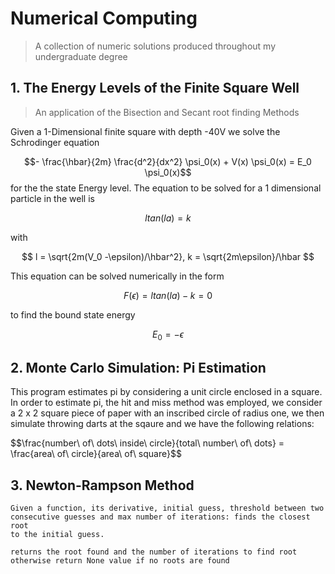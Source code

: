 # Numerical Computing
> A collection of numeric solutions produced throughout my undergraduate degree


## 1. The Energy Levels of the Finite Square Well
> An application of the Bisection and Secant root finding Methods

Given a 1-Dimensional finite square with depth -40V we solve the Schrodinger equation 

$$- \frac{\hbar}{2m} \frac{d^2}{dx^2} \psi_0(x) + V(x) \psi_0(x) = E_0 \psi_0(x)$$
for the the state Energy level. The equation to be solved for a 1 dimensional particle in the well is 

$$ ltan(la) = k   $$

with

$$ l = \sqrt{2m(V_0 -\epsilon)/\hbar^2}, k = \sqrt{2m\epsilon}/\hbar  $$

This equation can be solved numerically in the form 

$$ F(\epsilon) = ltan(la) - k = 0  $$

to find the bound state energy 

$$ E_0 = -\epsilon $$

## 2. Monte Carlo Simulation: Pi Estimation

This program estimates pi by considering a unit circle enclosed in a square.
In order to estimate pi, the hit and miss method was employed, we consider
a 2 x 2 square piece of paper with an inscribed circle of radius one, we then simulate throwing
darts at the sqaure and we have the following relations:
    
 $$\frac{number\ of\ dots\ inside\ circle}{total\ number\ of\ dots\} = \frac{area\ of\ circle}{area\ of\ square}$$
 
 ## 3. Newton-Rampson Method
 
    Given a function, its derivative, initial guess, threshold between two
    consecutive guesses and max number of iterations: finds the closest root
    to the initial guess.
    
    returns the root found and the number of iterations to find root
    otherwise return None value if no roots are found
